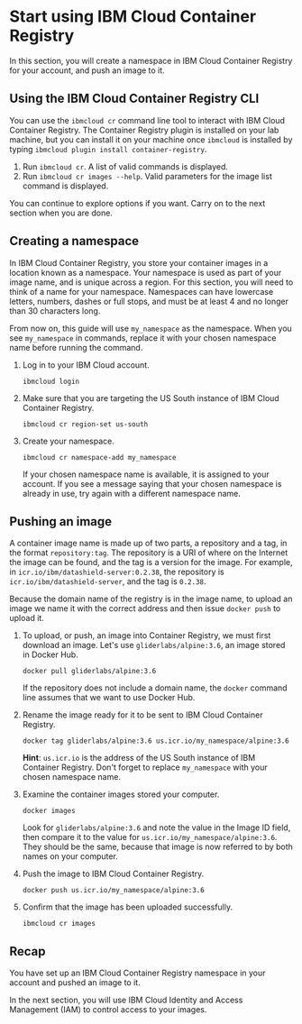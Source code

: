 # Start using IBM Cloud Container Registry

In this section, you will create a namespace in IBM Cloud Container Registry for your account, and push an image to it.

## Using the IBM Cloud Container Registry CLI

You can use the `ibmcloud cr` command line tool to interact with IBM Cloud Container Registry. The Container Registry plugin is installed on your lab machine, but you can install it on your machine once `ibmcloud` is installed by typing `ibmcloud plugin install container-registry`.

1. Run `ibmcloud cr`. A list of valid commands is displayed.
2. Run `ibmcloud cr images --help`. Valid parameters for the image list command is displayed.

You can continue to explore options if you want. Carry on to the next section when you are done.

## Creating a namespace

In IBM Cloud Container Registry, you store your container images in a location known as a namespace. Your namespace is used as part of your image name, and is unique across a region. For this section, you will need to think of a name for your namespace. Namespaces can have lowercase letters, numbers, dashes or full stops, and must be at least 4 and no longer than 30 characters long.

From now on, this guide will use `my_namespace` as the namespace. When you see `my_namespace` in commands, replace it with your chosen namespace name before running the command.

1. Log in to your IBM Cloud account.

    `ibmcloud login`

2. Make sure that you are targeting the US South instance of IBM Cloud Container Registry.

    `ibmcloud cr region-set us-south`

3. Create your namespace.

    `ibmcloud cr namespace-add my_namespace`

    If your chosen namespace name is available, it is assigned to your account. If you see a message saying that your chosen namespace is already in use, try again with a different namespace name.

## Pushing an image

A container image name is made up of two parts, a repository and a tag, in the format `repository:tag`. The repository is a URI of where on the Internet the image can be found, and the tag is a version for the image. For example, in `icr.io/ibm/datashield-server:0.2.38`, the repository is `icr.io/ibm/datashield-server`, and the tag is `0.2.38`.

Because the domain name of the registry is in the image name, to upload an image we name it with the correct address and then issue `docker push` to upload it.

1. To upload, or push, an image into Container Registry, we must first download an image. Let's use `gliderlabs/alpine:3.6`, an image stored in Docker Hub.

    `docker pull gliderlabs/alpine:3.6`

    If the repository does not include a domain name, the `docker` command line assumes that we want to use Docker Hub.

2. Rename the image ready for it to be sent to IBM Cloud Container Registry.

    `docker tag gliderlabs/alpine:3.6 us.icr.io/my_namespace/alpine:3.6`

    **Hint**: `us.icr.io` is the address of the US South instance of IBM Container Registry. Don't forget to replace `my_namespace` with your chosen namespace name.

3. Examine the container images stored your computer.

    `docker images`

    Look for `gliderlabs/alpine:3.6` and note the value in the Image ID field, then compare it to the value for `us.icr.io/my_namespace/alpine:3.6`. They should be the same, because that image is now referred to by both names on your computer.

4. Push the image to IBM Cloud Container Registry.

    `docker push us.icr.io/my_namespace/alpine:3.6`

5. Confirm that the image has been uploaded successfully.

    `ibmcloud cr images`

## Recap

You have set up an IBM Cloud Container Registry namespace in your account and pushed an image to it.

In the next section, you will use IBM Cloud Identity and Access Management (IAM) to control access to your images.
